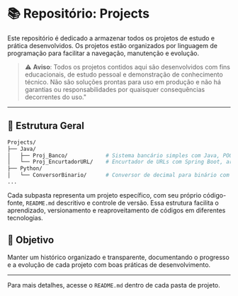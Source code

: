 # 📚 Repositório: Projects

Este repositório é dedicado a armazenar todos os projetos de estudo e prática desenvolvidos. Os projetos estão organizados por linguagem de programação para facilitar a navegação, manutenção e evolução.

> ⚠️ **Aviso**: Todos os projetos contidos aqui são desenvolvidos com fins educacionais, de estudo pessoal e demonstração de conhecimento técnico. Não são soluções prontas para uso em produção e não há garantias ou responsabilidades por quaisquer consequências decorrentes do uso."
---

## 📂 Estrutura Geral

```bash
Projects/
├── Java/
│   ├── Proj_Banco/            # Sistema bancário simples com Java, POO e organização baseada em MVC
│   └── Proj_EncurtadorURL/    # Encurtador de URLs com Spring Boot, arquitetura em camadas, uso de UUID
├── Python/
│   └── ConversorBinario/      # Conversor de decimal para binário com POO e histórico salvo em JSON 
...

```

Cada subpasta representa um projeto específico, com seu próprio código-fonte, `README.md` descritivo e controle de versão. Essa estrutura facilita o aprendizado, versionamento e reaproveitamento de códigos em diferentes tecnologias.

## 🎯 Objetivo

Manter um histórico organizado e transparente, documentando o progresso e a evolução de cada projeto com boas práticas de desenvolvimento.

---

Para mais detalhes, acesse o `README.md` dentro de cada pasta de projeto.

